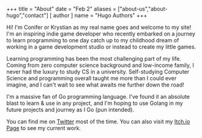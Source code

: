 +++
title = "About"
date = "Feb 2"
aliases = ["about-us","about-hugo","contact"]
[ author ]
  name = "Hugo Authors"
+++

Hi! I'm Conifer or Krystian as my real name goes and welcome to my site! I'm an inspiring indie game developer who recently embarked on a journey to learn programming to one day catch up to my childhood dream of working in a game development studio or instead to create my little games.

Learning programming has been the most challenging part of my life. Coming from zero computer science background and low-income family, I never had the luxury to study CS in a university. Self-studying Computer Science and programming overall taught me more than I could ever imagine, and I can't wait to see what awaits me further down the road!

I'm a massive fan of Go programming language. I've found it an absolute blast to learn & use in any project, and I'm hoping to use Golang in my future projects and journey as I Go (pun intended).

You can find me on [Twitter](https://twitter.com/con_ifer) most of the time. You can also visit my [Itch.io Page](https://conifer-dev.itch.io) to see my current work.
